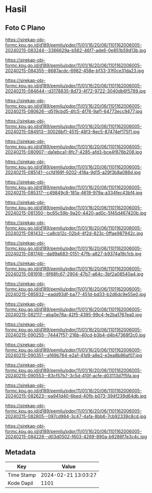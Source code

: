 # Hasil

## Foto C Plano

https://sirekap-obj-formc.kpu.go.id/d189/pemilu/pdpr/11/01/16/20/06/1101162006005-20240215-083244--3366629a-b562-46f7-ade6-0e851b59d13b.jpg

https://sirekap-obj-formc.kpu.go.id/d189/pemilu/pdpr/11/01/16/20/06/1101162006005-20240215-084355--8687acdc-6982-458e-bf33-31f0ce31da23.jpg

https://sirekap-obj-formc.kpu.go.id/d189/pemilu/pdpr/11/01/16/20/06/1101162006005-20240215-084644--d3178835-8d73-4f72-9722-3040db6f5789.jpg

https://sirekap-obj-formc.kpu.go.id/d189/pemilu/pdpr/11/01/16/20/06/1101162006005-20240215-080626--d519cbd5-4fc5-4f76-9af1-64773ecc9477.jpg

https://sirekap-obj-formc.kpu.go.id/d189/pemilu/pdpr/11/01/16/20/06/1101162006005-20240215-084913--30026bf1-4515-48f3-8ec5-87474ef175f1.jpg

https://sirekap-obj-formc.kpu.go.id/d189/pemilu/pdpr/11/01/16/20/06/1101162006005-20240215-080907--da1ebca1-8fc7-4285-afd3-bce4f876b208.jpg

https://sirekap-obj-formc.kpu.go.id/d189/pemilu/pdpr/11/01/16/20/06/1101162006005-20240215-085141--ccfd169f-9202-418a-9d15-a29f3b8a086d.jpg

https://sirekap-obj-formc.kpu.go.id/d189/pemilu/pdpr/11/01/16/20/06/1101162006005-20240215-085317--c49849c8-181a-4619-979a-a334fec43bf4.jpg

https://sirekap-obj-formc.kpu.go.id/d189/pemilu/pdpr/11/01/16/20/06/1101162006005-20240215-081350--bc65c59b-9a20-4420-ad0c-5f45d467420b.jpg

https://sirekap-obj-formc.kpu.go.id/d189/pemilu/pdpr/11/01/16/20/06/1101162006005-20240215-081432--ca8cb12c-02b4-4f2d-823c-0ffae987942c.jpg

https://sirekap-obj-formc.kpu.go.id/d189/pemilu/pdpr/11/01/16/20/06/1101162006005-20240215-081746--da99a683-0151-47fb-a827-b9374a19c1cb.jpg

https://sirekap-obj-formc.kpu.go.id/d189/pemilu/pdpr/11/01/16/20/06/1101162006005-20240215-081918--6f68fc67-2904-47b7-a64c-3bf2a08540a4.jpg

https://sirekap-obj-formc.kpu.go.id/d189/pemilu/pdpr/11/01/16/20/06/1101162006005-20240215-085932--eadd93df-ba77-451d-bd33-b2d6dc9e55e0.jpg

https://sirekap-obj-formc.kpu.go.id/d189/pemilu/pdpr/11/01/16/20/06/1101162006005-20240215-082117--aba0e76a-42f5-4395-99c4-fe2ba1767ea0.jpg

https://sirekap-obj-formc.kpu.go.id/d189/pemilu/pdpr/11/01/16/20/06/1101162006005-20240215-090255--74447f57-216b-40cd-b3b4-d4b47368f2c0.jpg

https://sirekap-obj-formc.kpu.go.id/d189/pemilu/pdpr/11/01/16/20/06/1101162006005-20240215-090351--a169b764-e2a1-41d9-a8e2-e3ea8b86af07.jpg

https://sirekap-obj-formc.kpu.go.id/d189/pemilu/pdpr/11/01/16/20/06/1101162006005-20240215-090553--83cf57b7-3c5d-410f-acfe-d03113d7f5fa.jpg

https://sirekap-obj-formc.kpu.go.id/d189/pemilu/pdpr/11/01/16/20/06/1101162006005-20240215-082623--ea941d40-6bed-40fb-b073-394f239d64db.jpg

https://sirekap-obj-formc.kpu.go.id/d189/pemilu/pdpr/11/01/16/20/06/1101162006005-20240215-082805--097cd984-3c47-4afa-8bb6-7cb92339c8cd.jpg

https://sirekap-obj-formc.kpu.go.id/d189/pemilu/pdpr/11/01/16/20/06/1101162006005-20240215-084226--d03d0502-f603-4269-890a-b9286f7e3c4c.jpg


## Metadata

| Key        | Value               |
| ---------- | ------------------- |
| Time Stamp | 2024-02-21 13:03:27 |
| Kode Dapil | 1101                |



